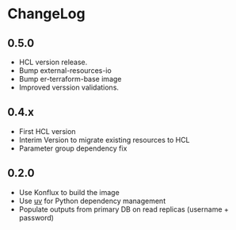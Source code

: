 # ChangeLog

## 0.5.0

- HCL version release.
- Bump external-resources-io
- Bump er-terraform-base image
- Improved verssion validations.

## 0.4.x

- First HCL version
- Interim Version to migrate existing resources to HCL
- Parameter group dependency fix

## 0.2.0

- Use Konflux to build the image
- Use [uv](https://docs.astral.sh/uv/) for Python dependency management
- Populate outputs from primary DB on read replicas (username + password)
